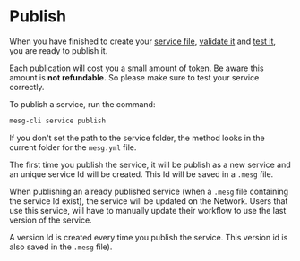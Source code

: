 # Publish

When you have finished to create your [service file](https://github.com/mesg-foundation/documentation/tree/b3d92737e4dfd41f30e20d0ab1f2b8dbbf045a2d/service/configuration.md), [validate it](https://github.com/mesg-foundation/documentation/tree/b3d92737e4dfd41f30e20d0ab1f2b8dbbf045a2d/service/validation.md) and [test it](test.md), you are ready to publish it.

Each publication will cost you a small amount of token. Be aware this amount is **not refundable.** So please make sure to test your service correctly.

To publish a service, run the command:

```bash
mesg-cli service publish
```

If you don't set the path to the service folder, the method looks in the current folder for the `mesg.yml` file.

The first time you publish the service, it will be publish as a new service and an unique service Id will be created. This Id will be saved in a `.mesg` file.

When publishing an already published service \(when a `.mesg` file containing the service Id exist\), the service will be updated on the Network. Users that use this service, will have to manually update their workflow to use the last version of the service.

A version Id is created every time you publish the service. This version id is also saved in the `.mesg` file\).

